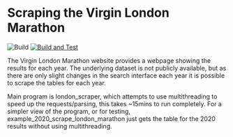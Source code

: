 # Scraping the Virgin London Marathon
![Build](https://github.com/michaelwalshe/scrape_london_marathon/tree/main/.github/workflows/python-app.yml/badge.svg)
[![Build and Test](https://github.com/michaelwalshe/scrape_london_marathon/.github/workflows/python-app.yml/badge.svg)](https://github.com/michaelwalshe/scrape_london_marathon/actions)


The Virgin London Marathon website provides a webpage showing the results for each year. The underlying dataset is not publicly available, but as there are only slight changes in the search interface each year it is possible to scrape the tables for each year.

Main program is london_scraper, which attempts to use multithreading to speed up the requests/parsing, this takes \~15mins to run completely. For a simpler view of the program, or for testing, example_2020_scrape_london_marathon just gets the table for the 2020 results without using multithreading.

